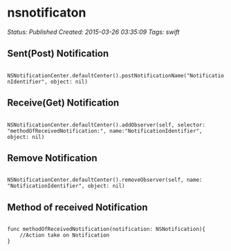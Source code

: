 # nsnotificaton

_Status: Published_
_Created: 2015-03-26 03:35:09_
_Tags: swift_

<h2>Sent(Post) Notification</h2>
<code>
NSNotificationCenter.defaultCenter().postNotificationName("NotificationIdentifier", object: nil)
</code>
<h2>Receive(Get) Notification</h2>
<code>
NSNotificationCenter.defaultCenter().addObserver(self, selector: "methodOfReceivedNotification:", name:"NotificationIdentifier", object: nil)
</code>
<h2>Remove Notification</h2>
<code>
NSNotificationCenter.defaultCenter().removeObserver(self, name: "NotificationIdentifier", object: nil)
</code>
<h2>Method of received Notification</h2>

<code>
func methodOfReceivedNotification(notification: NSNotification){
    //Action take on Notification
}
</code>
